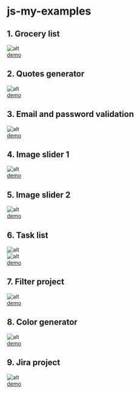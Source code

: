 # js-my-examples

## 1. Grocery list
![alt](./1/images/1.png)<br>
[demo](https://ludmilajalcova.github.io/js-grocery-list/)

## 2. Quotes generator
![alt](./2/Screenshot.png)<br>
[demo](https://ludmilajalcova.github.io/js-quotes-generator/)

## 3. Email and password validation
![alt](./3/Screenshot.png)<br>
[demo](https://ludmilajalcova.github.io/js-validation-email-password/)

## 4. Image slider 1
![alt](./4/Screenshot.png)<br>
[demo](https://ludmilajalcova.github.io/js-image-slider/)

## 5. Image slider 2
![alt](./5/domaca.png)<br>
[demo](https://ludmilajalcova.github.io/js-image-slider-2/#)

## 6. Task list
![alt](./6/uloha.png)<br>
![alt](./6/uloha-dalej.png)<br>
[demo](https://ludmilajalcova.github.io/js-task-list/?#) 

## 7. Filter project
![alt](./7/priklad/image1.png)<br>
[demo](https://ludmilajalcova.github.io/js-filter-project/) 

## 8. Color generator
![alt](./8/Screenshot.png)<br>
[demo](https://ludmilajalcova.github.io/js-color-generator/) 

## 9. Jira project
![alt](./9/images/1.png)<br>
[demo](https://ludmilajalcova.github.io/js-jira/) 

